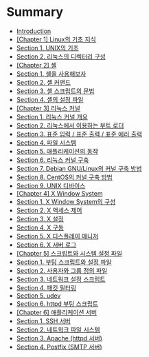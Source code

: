 # Summary

* [Introduction](README.md)
* [\[Chapter 1\] Linux의 기초 지식](chapter1.md)
* [Section 1. UNIX의 기초](chapter1_section1.md)
* [Section 2. 리눅스의 디렉터리 구성](chapter1_section2.md)
* [\[Chapter 2\] 셸](chapter2.md)
* [Section 1. 셸을 사용해보자](chapter2_section1.md)
* [Section 2. 셸 커맨드](chapter2_section2.md)
* [Section 3. 셸 스크립트의 문법](chapter2_section3.md)
* [Section 4. 셸의 설정 파일](chapter2_section4.md)
* [\[Chapter 3\] 리눅스 커널](chapter3.md)
* [Section 1. 리눅스 커널 개요](chapter3_section1.md)
* [Section 2. 리눅스에서 이용하는 부트 로더](chapter3_section2.md)
* [Section 3. 표준 입력 / 표준 출력 / 표준 에러 출력](chapter3_section3.md)
* [Section 4. 파일 시스템](chapter3_section4.md)
* [Section 5. 애플리케이션의 동작](chapter3_section5.md)
* [Section 6. 리눅스 커널 구축](chapter3_section6.md)
* [Section 7. Debian GNU/Linux의 커널 구축 방법](chapter3_section7.md)
* [Section 8. CentOS의 커널 구축 방법](chapter3_section8.md)
* [Section 9. UNIX 디바이스](chapter3_section9.md)
* [\[Chapter 4\] X Window System](chapter4.md)
* [Section 1. X Window System의 구성](chapter4_section1.md)
* [Section 2. X 액세스 제어](chapter4_section2.md)
* [Section 3. X 설정](chapter4_section3.md)
* [Section 4. X 구동](chapter4_section4.md)
* [Section 5. X 디스플레이 매니저](chapter4_section5.md)
* [Section 6. X 서버 로그](chapter4_section6.md)
* [\[Chapter 5\] 스크립트와 시스템 설정 파일](chapter5.md)
* [Section 1. 부팅 스크립트와 설정 파일](chapter5_section1.md)
* [Section 2. 사용자와 그룹 정의 파일](chapter5_section2.md)
* [Section 3. 네트워크 설정 스크립트](chapter5_section3.md)
* [Section 4. 패킷 필터링](chapter5_section4.md)
* [Section 5. udev](chapter5_section5.md)
* [Section 6. httpd 부팅 스크립트](chapter5_section6.md)
* [\[Chapter 6\] 애플리케이션 서버](chapter6.md)
* [Section 1. SSH 서버](chapter6_section1.md)
* [Section 2. 네트워크 파일 시스템](chapter6_section2.md)
* [Section 3. Apache \(httpd 서버\)](chapter6_section3.md)
* [Section 4. Postfix \(SMTP 서버\)](chapter6_section4.md)

